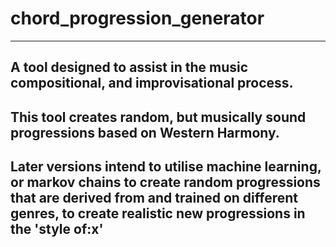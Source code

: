 # chord_progression_generator
------------------------------------------------------------------------------------------------------
A tool designed to assist in the music compositional, and improvisational process. 
------------------------------------------------------------------------------------------------------
This tool creates random, but musically sound progressions based on Western Harmony.
------------------------------------------------------------------------------------------------------
Later versions intend to utilise machine learning, or markov chains to create random progressions that
are derived  from and trained on different genres, to create realistic new progressions in the 'style of:x'
------------------------------------------------------------------------------------------------------
